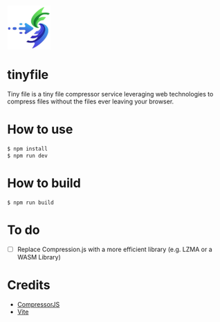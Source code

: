 <img src="public/logo.png" alt="MarineGEO circle logo" style="height: 100px; width:100px;"/>

# tinyfile

Tiny file is a tiny file compressor service leveraging web technologies to compress files without the files ever leaving
your browser.

# How to use

```shell
$ npm install
$ npm run dev
```

# How to build

```shell
$ npm run build
```

# To do

- [ ] Replace Compression.js with a more efficient library (e.g. LZMA or a WASM Library)

# Credits

- [CompressorJS](https://www.npmjs.com/package/compressorjs)
- [Vite](https://vite.dev/)